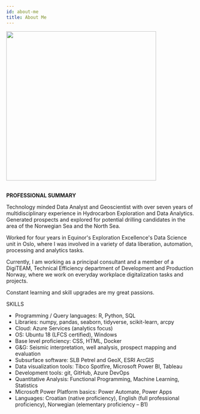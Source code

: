 ```yaml
---
id: about-me
title: About Me 
---
```



<div style={{textAlign: 'center' }}>
  <img style={{boxShadow: '10px 10px 10px #888888' }} width="400" height="400" src="https://scontent-arn2-1.xx.fbcdn.net/v/t1.0-9/32313537_1676677232451998_1873056781341556736_n.jpg?_nc_cat=101&ccb=3&_nc_sid=174925&_nc_ohc=mI10bSki9cMAX-LMdPv&_nc_ht=scontent-arn2-1.xx&oh=4de151e3f995db80777c3876ede81916&oe=604ECCA2" />
</div>
<br/>

**PROFESSIONAL SUMMARY**

Technology minded Data Analyst and Geoscientist with over seven years of multidisciplinary experience in Hydrocarbon Exploration and Data Analytics. Generated prospects and explored for potential drilling candidates in the area of the Norwegian Sea and the North Sea.

Worked for four years in Equinor's Exploration Excellence's Data Science unit in Oslo, where I was involved in a variety of data liberation, automation, processing and analytics tasks.

Currently, I am working as a principal consultant and a member of a DigiTEAM, Technical Efficiency department of Development and Production Norway, where we work on everyday workplace digitalization tasks and projects.

Constant learning and skill upgrades are my great passions.


SKILLS
- Programming / Query languages: R, Python, SQL
- Libraries: numpy, pandas, seaborn, tidyverse, scikit-learn, arcpy
- Cloud: Azure Services (analytics focus)
- OS: Ubuntu 18 (LFCS certified), Windows
- Base level proficiency: CSS, HTML, Docker
- G&G: Seismic interpretation, well analysis, prospect mapping and evaluation
- Subsurface software: SLB Petrel and GeoX, ESRI ArcGIS
- Data visualization tools: Tibco Spotfire, Microsoft Power BI, Tableau
- Development tools: git, GitHub, Azure DevOps
- Quantitative Analysis: Functional Programming, Machine Learning, Statistics
- Microsoft Power Platform basics: Power Automate, Power Apps
- Languages: Croatian (native proficiency), English (full professional proficiency), Norwegian (elementary proficiency – B1)
